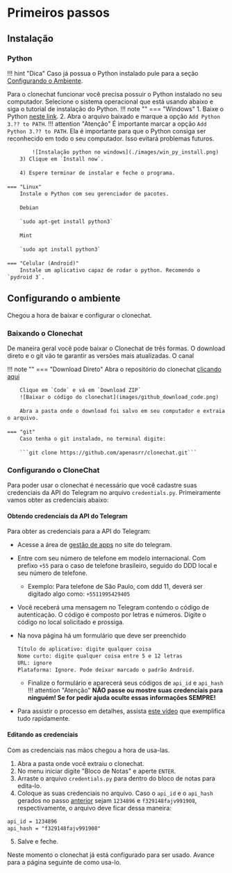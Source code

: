 # Primeiros passos

## Instalação

### Python

!!! hint "Dica" 
    Caso já possua o Python instalado pule para a seção [Configurando o Ambiente](#configurando-o-ambiente).

Para o clonechat funcionar você precisa possuir o Python instalado no seu computador. Selecione o sistema operacional que está usando abaixo e siga o tutorial de instalação do Python.
!!! note ""
    === "Windows"
        1. Baixe o Python [neste link](https://www.python.org/downloads/).
        2. Abra o arquivo baixado e marque a opção `Add Python 3.?? to PATH`.
        !!! attention "Atenção"
            É importante marcar a opção `Add Python 3.?? to PATH`. Ela é importante para que o Python consiga ser reconhecido em todo o seu computador. Isso evitará problemas futuros.

            ![Instalação python no windows](./images/win_py_install.png)
        3) Clique em `Install now`.

        4) Espere terminar de instalar e feche o programa.

    === "Linux"
        Instale o Python com seu gerenciador de pacotes.

        Debian

        `sudo apt-get install python3`

        Mint
        
        `sudo apt install python3`

    === "Celular (Android)"
        Instale um aplicativo capaz de rodar o python. Recomendo o `pydroid 3`.

## Configurando o ambiente
Chegou a hora de baixar e configurar o clonechat.

### Baixando o Clonechat

De maneira geral você pode baixar o Clonechat de três formas. O download direto e o git vão te garantir as versões mais atualizadas. O canal 

!!! note ""
    === "Download Direto"
        Abra o repositório do clonechat [clicando aqui](https://github.com/apenasrr/clonechat)
      
        Clique em `Code` e vá em `Download ZIP`
        ![Baixar o código do clonechat](images/github_download_code.png)

        Abra a pasta onde o download foi salvo em seu computador e extraia o arquivo.

    === "git"
        Caso tenha o git instalado, no terminal digite: 

        ```git clone https://github.com/apenasrr/clonechat.git```

### Configurando o CloneChat
Para poder usar o clonechat é necessário que você cadastre suas credenciais da API do Telegram no arquivo `credentials.py`. Primeiramente vamos obter as credenciais abaixo:

#### Obtendo credenciais da API do Telegram
  
Para obter as credenciais para a API do Telegram:

  - Acesse a área de [gestão de apps](https://my.telegram.org/auth?to=apps) no site do telegram.
  - Entre com seu número de telefone em modelo internacional. Com prefixo `+55` para o caso de telefone brasileiro, seguido do DDD local e seu número de telefone.
    - Exemplo: Para telefone de São Paulo, com ddd 11, deverá ser digitado algo como: `+5511995429405`
  - Você receberá uma mensagem no Telegram contendo o código de autenticação. O código é composto por letras e números. Digite o código no local solicitado e prossiga.
  - Na nova página há um formulário que deve ser preenchido

        Título do aplicativo: digite qualquer coisa
        Nome curto: digite qualquer coisa entre 5 e 12 letras
        URL: ignore
        Plataforma: Ignore. Pode deixar marcado o padrão Android.

    - Finalize o formulário e aparecerá seus códigos de `api_id` e `api_hash`
    !!! attention "Atenção"
        **NÃO passe ou mostre suas credenciais para ninguém! Se for pedir ajuda oculte essas informações SEMPRE!**
  - Para assistir o processo em detalhes, assista [este vídeo](https://www.youtube.com/watch?v=8naENmP3rg4) que exemplifica tudo rapidamente.

#### Editando as credenciais

Com as credenciais nas mãos chegou a hora de usa-las.

1. Abra a pasta onde você extraiu o clonechat. 
2. No menu iniciar digite "Bloco de Notas" e aperte `ENTER`.
3. Arraste o arquivo `credentials.py` para dentro do bloco de notas para edita-lo.
4. Coloque as suas credenciais no arquivo. Caso o `api_id` e o `api_hash` gerados no passo [anterior](#obtendo-credenciais-da-api-do-telegram) sejam `1234896` e `f329148fajv991908`, respectivamente, o arquivo deve ficar dessa maneira:
  ``` {.py}
  api_id = 1234896
  api_hash = "f329148fajv991908"
  ```
5. Salve e feche.

Neste momento o clonechat já está configurado para ser usado. Avance para a página seguinte de como usa-lo.